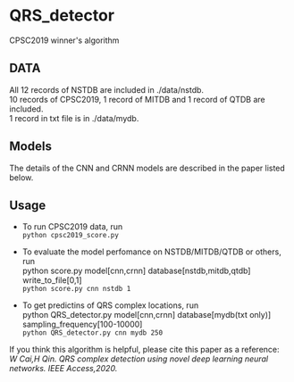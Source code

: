 # QRS_detector
CPSC2019 winner's algorithm  

## DATA
All 12 records of NSTDB are included in ./data/nstdb.  
10 records of CPSC2019, 1 record of MITDB and 1 record of QTDB are included.  
1 record in txt file is in ./data/mydb.  

## Models
The details of the CNN and CRNN models are described in the paper listed below.  

## Usage
   * To run CPSC2019 data, run   
		`python cpsc2019_score.py`  
		
   * To evaluate the model perfomance on NSTDB/MITDB/QTDB or others, run  
		python score.py model[cnn,crnn] database[nstdb,mitdb,qtdb] write_to_file[0,1]  
		`python score.py cnn nstdb 1`  
		
   * To get predictins of QRS complex locations, run  
		python QRS_detector.py model[cnn,crnn] database[mydb(txt only)] sampling_frequency[100-10000]  
		`python QRS_detector.py cnn mydb 250`
		
If you think this algorithm is helpful, please cite this paper as a reference:  
            _W Cai,H Qin. QRS complex detection using novel deep learning neural networks. IEEE Access,2020._
